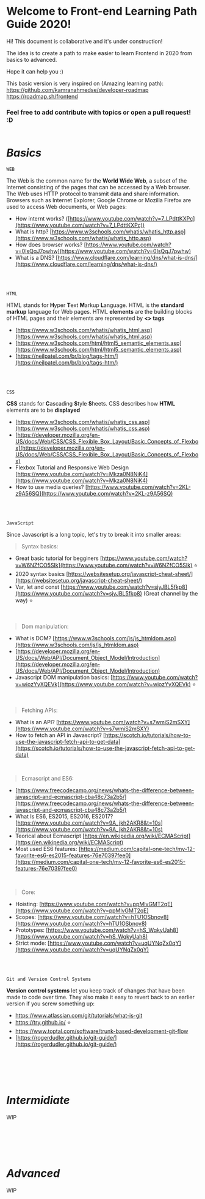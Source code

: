 # Welcome to Front-end Learning Path Guide 2020!

Hi! This document is collaborative and it's under construction!

The idea is to create a path to make easier to learn Frontend in 2020 from basics to advanced.

Hope it can help you :)

This basic version is very inspired on (Amazing learning path):<br />
https://github.com/kamranahmedse/developer-roadmap <br />
https://roadmap.sh/frontend 


### Feel free to add contribute with topics or open a pull request! :D <br /> <br />


# _Basics_

`WEB`

The Web is the common name for the **World Wide Web**, a subset of the Internet consisting of the pages that can be accessed by a Web browser. The Web uses HTTP protocol to transmit data and share information. Browsers such as Internet Explorer, Google Chrome or Mozilla Firefox are used to access Web documents, or Web pages:

- How internt works? ([https://www.youtube.com/watch?v=7_LPdttKXPc](https://www.youtube.com/watch?v=7_LPdttKXPc))
- What is http? [https://www.w3schools.com/whatis/whatis_http.asp](https://www.w3schools.com/whatis/whatis_http.asp)
- How does browser works? [https://www.youtube.com/watch?v=0IsQqJ7pwhw](https://www.youtube.com/watch?v=0IsQqJ7pwhw)
- What is a DNS? [https://www.cloudflare.com/learning/dns/what-is-dns/](https://www.cloudflare.com/learning/dns/what-is-dns/)

<br /><br />

`HTML`

HTML stands for **H**yper **T**ext **M**arkup **L**anguage. HTML is the **standard markup** language for Web pages. HTML **elements** are the building blocks of HTML pages and their elements are represented by **<> tags**

- [https://www.w3schools.com/whatis/whatis_html.asp](https://www.w3schools.com/whatis/whatis_html.asp)
- [https://www.w3schools.com/html/html5_semantic_elements.asp](https://www.w3schools.com/html/html5_semantic_elements.asp)
- [https://neilpatel.com/br/blog/tags-htm/](https://neilpatel.com/br/blog/tags-htm/)

<br /><br />

`CSS`

**CSS** stands for **C**ascading **S**tyle **S**heets. CSS describes how **HTML** elements are to be **displayed**

- [https://www.w3schools.com/whatis/whatis_css.asp](https://www.w3schools.com/whatis/whatis_css.asp)
- [https://developer.mozilla.org/en-US/docs/Web/CSS/CSS_Flexible_Box_Layout/Basic_Concepts_of_Flexbox](https://developer.mozilla.org/en-US/docs/Web/CSS/CSS_Flexible_Box_Layout/Basic_Concepts_of_Flexbox)
- Flexbox Tutorial and Responsive Web Design [https://www.youtube.com/watch?v=Mkza0N8NiK4](https://www.youtube.com/watch?v=Mkza0N8NiK4)
- How to use media queries? [https://www.youtube.com/watch?v=2KL-z9A56SQ](https://www.youtube.com/watch?v=2KL-z9A56SQ)

<br /><br />

`JavaScript`

Since Javascript is a long topic, let's try to break it into smaller areas:
<br />

> Syntax basics:

- Great basic tutorial for begginers [https://www.youtube.com/watch?v=W6NZfCO5SIk](https://www.youtube.com/watch?v=W6NZfCO5SIk) ⭐
- 2020 syntax basics [https://websitesetup.org/javascript-cheat-sheet/](https://websitesetup.org/javascript-cheat-sheet/)
- Var, let and const [https://www.youtube.com/watch?v=sjyJBL5fkp8](https://www.youtube.com/watch?v=sjyJBL5fkp8) (Great channel by the way) ⭐

 <br />
 
> Dom manipulation:

- What is DOM? [https://www.w3schools.com/js/js_htmldom.asp](https://www.w3schools.com/js/js_htmldom.asp)
- [https://developer.mozilla.org/en-US/docs/Web/API/Document_Object_Model/Introduction](https://developer.mozilla.org/en-US/docs/Web/API/Document_Object_Model/Introduction)
- Javascript DOM manipulation basics: [https://www.youtube.com/watch?v=wiozYyXQEVk](https://www.youtube.com/watch?v=wiozYyXQEVk) ⭐

 <br />
 
> Fetching APIs:

- What is an API? [https://www.youtube.com/watch?v=s7wmiS2mSXY](https://www.youtube.com/watch?v=s7wmiS2mSXY)
- How to fetch an API in Javascript? [https://scotch.io/tutorials/how-to-use-the-javascript-fetch-api-to-get-data](https://scotch.io/tutorials/how-to-use-the-javascript-fetch-api-to-get-data)

 <br />
 
> Ecmascript and ES6:

- [https://www.freecodecamp.org/news/whats-the-difference-between-javascript-and-ecmascript-cba48c73a2b5/](https://www.freecodecamp.org/news/whats-the-difference-between-javascript-and-ecmascript-cba48c73a2b5/)
- What Is ES6, ES2015, ES2016, ES2017? [https://www.youtube.com/watch?v=9A_jkh2AKR8&t=10s](https://www.youtube.com/watch?v=9A_jkh2AKR8&t=10s)
- Teorical about Ecmascript [https://en.wikipedia.org/wiki/ECMAScript](https://en.wikipedia.org/wiki/ECMAScript)
- Most used ES6 features: [https://medium.com/capital-one-tech/my-12-favorite-es6-es2015-features-76e70397fee0](https://medium.com/capital-one-tech/my-12-favorite-es6-es2015-features-76e70397fee0)

 <br />
 
> Core:

- Hoisting: [https://www.youtube.com/watch?v=ppMlvGMT2qE](https://www.youtube.com/watch?v=ppMlvGMT2qE)
- Scopes: [https://www.youtube.com/watch?v=hTU1OSbnov8](https://www.youtube.com/watch?v=hTU1OSbnov8)
- Prototypes: [https://www.youtube.com/watch?v=hS_WqkyUah8](https://www.youtube.com/watch?v=hS_WqkyUah8)
- Strict mode: [https://www.youtube.com/watch?v=uqUYNqZx0qY](https://www.youtube.com/watch?v=uqUYNqZx0qY)

<br /><br />

`Git and Version Control Systems`

**Version control systems** let you keep track of changes that have been made to code over time. They also make it easy to revert back to an earlier version if you screw something up:

- https://www.atlassian.com/git/tutorials/what-is-git
- https://try.github.io/ ⭐
- https://www.toptal.com/software/trunk-based-development-git-flow
- [https://rogerdudler.github.io/git-guide/](https://rogerdudler.github.io/git-guide/)

<br /><br /><br /><br />


# _Intermidiate_
WIP

<br /><br /><br /><br />


# _Advanced_
WIP

<br /><br /><br /><br />
